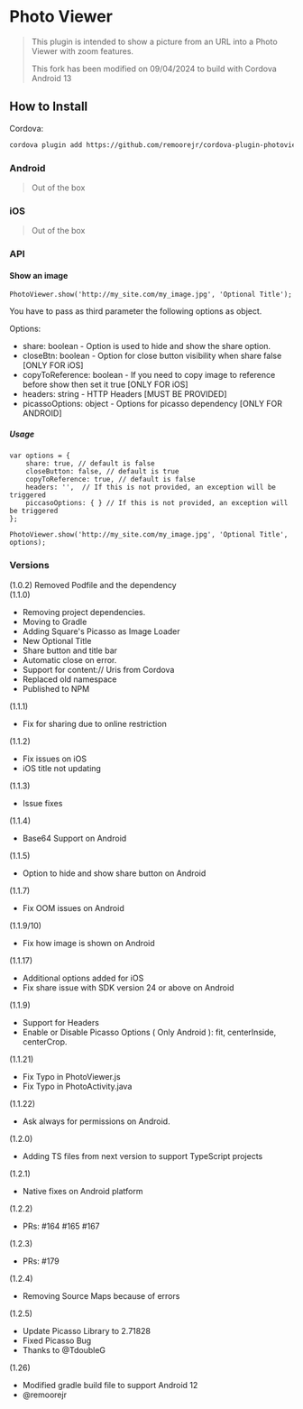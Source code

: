 # Photo Viewer

> This plugin is intended to show a picture from an URL into a Photo Viewer with zoom features.
>
> This fork has been modified on 09/04/2024 to build with Cordova Android 13


## How to Install

Cordova:

```bash
cordova plugin add https://github.com/remoorejr/cordova-plugin-photoviewer.git
```

### Android

> Out of the box

### iOS

> Out of the box

### API

#### Show an image

```
PhotoViewer.show('http://my_site.com/my_image.jpg', 'Optional Title');
```

You have to pass as third parameter the following options as object.

Options:

- share: boolean - Option is used to hide and show the share option.
- closeBtn: boolean - Option for close button visibility when share false [ONLY FOR iOS]
- copyToReference: boolean - If you need to copy image to reference before show then set it true [ONLY FOR iOS]
- headers: string - HTTP Headers [MUST BE PROVIDED]
- picassoOptions: object - Options for picasso dependency [ONLY FOR ANDROID]

##### Usage

```
var options = {
    share: true, // default is false
    closeButton: false, // default is true
    copyToReference: true, // default is false
    headers: '',  // If this is not provided, an exception will be triggered
    piccasoOptions: { } // If this is not provided, an exception will be triggered
};

PhotoViewer.show('http://my_site.com/my_image.jpg', 'Optional Title', options);
```

### Versions

(1.0.2) Removed Podfile and the dependency  
(1.1.0)

- Removing project dependencies.
- Moving to Gradle
- Adding Square's Picasso as Image Loader
- New Optional Title
- Share button and title bar
- Automatic close on error.
- Support for content:// Uris from Cordova
- Replaced old namespace
- Published to NPM

(1.1.1)

- Fix for sharing due to online restriction

(1.1.2)

- Fix issues on iOS
- iOS title not updating

(1.1.3)

- Issue fixes

(1.1.4)

- Base64 Support on Android

(1.1.5)

- Option to hide and show share button on Android

(1.1.7)

- Fix OOM issues on Android

(1.1.9/10)

- Fix how image is shown on Android

(1.1.17)

- Additional options added for iOS
- Fix share issue with SDK version 24 or above on Android

(1.1.9)

- Support for Headers
- Enable or Disable Picasso Options ( Only Android ): fit, centerInside, centerCrop.

(1.1.21)

- Fix Typo in PhotoViewer.js
- Fix Typo in PhotoActivity.java

(1.1.22)

- Ask always for permissions on Android.

(1.2.0)

- Adding TS files from next version to support TypeScript projects

(1.2.1)

- Native fixes on Android platform

(1.2.2)

- PRs: #164 #165 #167

(1.2.3)

- PRs: #179

(1.2.4)

- Removing Source Maps because of errors

(1.2.5)

- Update Picasso Library to 2.71828
- Fixed Picasso Bug
- Thanks to @TdoubleG

(1.26)

- Modified gradle build file to support Android 12
- @remoorejr
